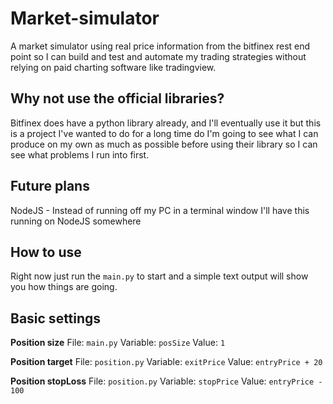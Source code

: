 # Market-simulator
A market simulator using real price information from the bitfinex rest end point so I can build and test and automate my trading strategies without relying on paid charting software like tradingview.

## Why not use the official libraries?
Bitfinex does have a python library already, and I'll eventually use it but this is a project I've wanted to do for a long time do I'm going to see what I can produce on my own as much as possible before using their library so I can see what problems I run into first.

## Future plans
NodeJS - Instead of running off my PC in a terminal window I'll have this running on NodeJS somewhere

## How to use
Right now just run the `main.py` to start and a simple text output will show you how things are going.

## Basic settings 
**Position size**
File:     `main.py`
Variable: `posSize`
Value:    `1`

**Position target**
File:     `position.py`
Variable: `exitPrice`
Value:    `entryPrice + 20`

**Position stopLoss**
File:     `position.py`
Variable: `stopPrice`
Value:    `entryPrice - 100`

